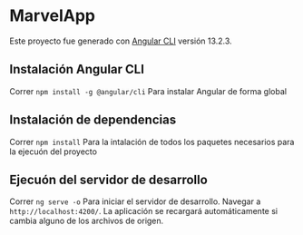 # MarvelApp

Este proyecto fue generado con [Angular CLI](https://github.com/angular/angular-cli) versión 13.2.3.

## Instalación Angular CLI

Correr `npm install -g @angular/cli` Para instalar Angular de forma global

## Instalación de dependencias

Correr `npm install` Para la intalación de todos los paquetes necesarios para la ejecuón del proyecto

## Ejecuón del servidor de desarrollo

Correr `ng serve -o` Para iniciar el servidor de desarrollo. Navegar a `http://localhost:4200/`. La aplicación se recargará automáticamente si cambia alguno de los archivos de origen.


